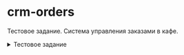 # crm-orders
Тестовое задание. Система управления заказами в кафе.
<details>
  <summary>
    Тестовое задание
  </summary>
Описание: Необходимо разработать полнофункциональное веб-приложение на Django для управления заказами в кафе.
Приложение должно позволять добавлять, удалять, искать, изменять и отображать заказы.
Каждый заказ должен содержать следующие поля:

- id (уникальный идентификатор, генерируется автоматически)
- table_number (номер стола)
- items (список заказанных блюд с ценами)
- total_price (общая стоимость заказа, вычисляется автоматически)
- status (статус заказа: “в ожидании”, “готово”, “оплачено”)

Функциональные требования:
1.	Добавление заказа:
Через веб-интерфейс пользователь вводит номер стола и список блюд с ценами. Система автоматически добавляет заказ с уникальным ID, рассчитанной стоимостью и статусом “в ожидании”.
2.	Удаление заказа:
Пользователь через веб-интерфейс выбирает заказ по ID и удаляет его из системы.
3.	Поиск заказа:
Возможность поиска заказов по номеру стола или статусу через поисковую строку.
4.	Отображение всех заказов:
Веб-страница с таблицей всех заказов, отображающая их ID, номер стола, список блюд, общую стоимость и статус.
5.	Изменение статуса заказа:
Пользователь через интерфейс выбирает заказ по ID и изменяет его статус (“в ожидании”, “готово”, “оплачено”).
6.	Расчет выручки за смену:
Отдельная страница или модуль для расчета общего объема выручки за заказы со статусом “оплачено”.

Будет плюсом:
1.	Документация:
Аннотирование функций и переменных (например, с использованием typing).
Подробное описание функций и основных блоков кода.
README файл с инструкцией по установке и использованию приложения.
2.	Тестирование:
Покрытие ключевых функций тестами с использованием unittest или Pytest.
3.	Дополнительные возможности:
Возможность редактирования заказа (добавление или удаление блюд).
Фильтрация списка заказов по статусу.

Требования к проекту:
1.	Корректность и полнота функционала.
2.	Чистота и читаемость кода.
3.	Обработка ошибок и исключений.
4.	Удобство использования веб-интерфейса.
5.	Структура проекта: Логическое разделение на приложения, модели, представления, шаблоны и маршруты.

</details>


